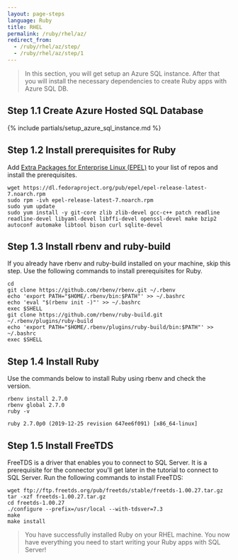 ```yaml
---
layout: page-steps
language: Ruby
title: RHEL
permalink: /ruby/rhel/az/
redirect_from:
  - /ruby/rhel/az/step/
  - /ruby/rhel/az/step/1
---
```


> In this section, you will get setup an Azure SQL instance. After that you will install the necessary dependencies to create Ruby apps with Azure SQL DB.

## Step 1.1 Create Azure Hosted SQL Database

{% include partials/setup_azure_sql_instance.md %}


## Step 1.2 Install prerequisites for Ruby

Add [Extra Packages for Enterprise Linux (EPEL)](https://fedoraproject.org/wiki/EPEL) to your list of repos and install the prerequisites.

```terminal
wget https://dl.fedoraproject.org/pub/epel/epel-release-latest-7.noarch.rpm
sudo rpm -ivh epel-release-latest-7.noarch.rpm
sudo yum update
sudo yum install -y git-core zlib zlib-devel gcc-c++ patch readline readline-devel libyaml-devel libffi-devel openssl-devel make bzip2 autoconf automake libtool bison curl sqlite-devel
```

## Step 1.3 Install rbenv and ruby-build

If you already have rbenv and ruby-build installed on your machine, skip this step. Use the following commands to install prerequisites for Ruby.

```terminal
cd
git clone https://github.com/rbenv/rbenv.git ~/.rbenv
echo 'export PATH="$HOME/.rbenv/bin:$PATH"' >> ~/.bashrc
echo 'eval "$(rbenv init -)"' >> ~/.bashrc
exec $SHELL
git clone https://github.com/rbenv/ruby-build.git ~/.rbenv/plugins/ruby-build
echo 'export PATH="$HOME/.rbenv/plugins/ruby-build/bin:$PATH"' >> ~/.bashrc
exec $SHELL
```

## Step 1.4 Install Ruby

Use the commands below to install Ruby using rbenv and check the version.

```terminal
rbenv install 2.7.0
rbenv global 2.7.0
ruby -v
```

```results
ruby 2.7.0p0 (2019-12-25 revision 647ee6f091) [x86_64-linux]
```

## Step 1.5 Install FreeTDS

FreeTDS is a driver that enables you to connect to SQL Server. It is a prerequisite for the connector you'll get later in the tutorial to connect to SQL Server. Run the following commands to install FreeTDS:

```terminal
wget ftp://ftp.freetds.org/pub/freetds/stable/freetds-1.00.27.tar.gz
tar -xzf freetds-1.00.27.tar.gz
cd freetds-1.00.27
./configure --prefix=/usr/local --with-tdsver=7.3
make
make install
```

> You have successfully installed Ruby on your RHEL machine. You now have everything you need to start writing your Ruby apps with SQL Server!
